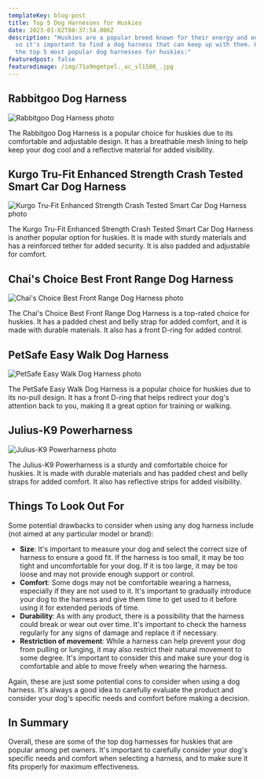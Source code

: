 ```yaml
---
templateKey: blog-post
title: Top 5 Dog Harnesses for Huskies
date: 2023-01-02T08:37:54.006Z
description: "Huskies are a popular breed known for their energy and endurance,
  so it's important to find a dog harness that can keep up with them. Here are
  the top 5 most popular dog harnesses for huskies:"
featuredpost: false
featuredimage: /img/71a9mgmtpel._ac_sl1500_.jpg
---
```



## Rabbitgoo Dog Harness

![Rabbitgoo Dog Harness photo](/img/159696_pt6._ac_sl1500_v1575481456_.webp "Rabbitgoo Dog Harness")

The Rabbitgoo Dog Harness is a popular choice for huskies due to its comfortable and adjustable design. It has a breathable mesh lining to help keep your dog cool and a reflective material for added visibility.

## Kurgo Tru-Fit Enhanced Strength Crash Tested Smart Car Dog Harness

![Kurgo Tru-Fit Enhanced Strength Crash Tested Smart Car Dog Harness photo](/img/66870_main._ac_sl400_v1575426781_.webp "Kurgo Tru-Fit Enhanced Strength Crash Tested Smart Car Dog Harness")

The Kurgo Tru-Fit Enhanced Strength Crash Tested Smart Car Dog Harness is another popular option for huskies. It is made with sturdy materials and has a reinforced tether for added security. It is also padded and adjustable for comfort.

## Chai's Choice Best Front Range Dog Harness

![Chai's Choice Best Front Range Dog Harness photo](/img/chais-choice-pet-products-27-32-best-front-range-no-pull-dog-harness-768x768.jpg "Chai's Choice Best Front Range Dog Harness")

The Chai's Choice Best Front Range Dog Harness is a top-rated choice for huskies. It has a padded chest and belly strap for added comfort, and it is made with durable materials. It also has a front D-ring for added control.

## PetSafe Easy Walk Dog Harness

![PetSafe Easy Walk Dog Harness photo](/img/42578-1537810222.jpg "PetSafe Easy Walk Dog Harness")

The PetSafe Easy Walk Dog Harness is a popular choice for huskies due to its no-pull design. It has a front D-ring that helps redirect your dog's attention back to you, making it a great option for training or walking.

## Julius-K9 Powerharness

![Julius-K9 Powerharness photo](/img/julius-k9-idc-powerharness-camouflage-p6657-17037_image.jpg "Julius-K9 Powerharness")

The Julius-K9 Powerharness is a sturdy and comfortable choice for huskies. It is made with durable materials and has padded chest and belly straps for added comfort. It also has reflective strips for added visibility.

## Things To Look Out For

Some potential drawbacks to consider when using any dog harness include (not aimed at any particular model or brand):

* **Size**: It's important to measure your dog and select the correct size of harness to ensure a good fit. If the harness is too small, it may be too tight and uncomfortable for your dog. If it is too large, it may be too loose and may not provide enough support or control.
* **Comfort**: Some dogs may not be comfortable wearing a harness, especially if they are not used to it. It's important to gradually introduce your dog to the harness and give them time to get used to it before using it for extended periods of time.
* **Durability**: As with any product, there is a possibility that the harness could break or wear out over time. It's important to check the harness regularly for any signs of damage and replace it if necessary.
* **Restriction of movement**: While a harness can help prevent your dog from pulling or lunging, it may also restrict their natural movement to some degree. It's important to consider this and make sure your dog is comfortable and able to move freely when wearing the harness.

Again, these are just some potential cons to consider when using a dog harness. It's always a good idea to carefully evaluate the product and consider your dog's specific needs and comfort before making a decision.

## In Summary

Overall, these are some of the top dog harnesses for huskies that are popular among pet owners. It's important to carefully consider your dog's specific needs and comfort when selecting a harness, and to make sure it fits properly for maximum effectiveness.